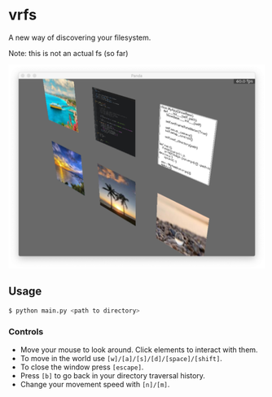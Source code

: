 # vrfs

A new way of discovering your filesystem.

Note: this is not an actual fs (so far)

![example view](docs/example.png)


## Usage

```bash
$ python main.py <path to directory>
```

### Controls

* Move your mouse to look around. Click elements to interact with them.
* To move in the world use `[w]/[a]/[s]/[d]/[space]/[shift]`.
* To close the window press `[escape]`.
* Press `[b]` to go back in your directory traversal history.
* Change your movement speed with `[n]/[m]`.
